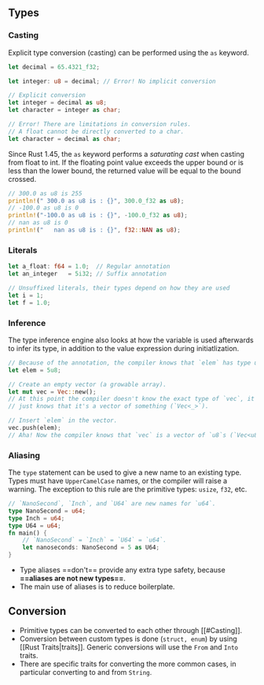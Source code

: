 ## Types
### Casting
Explicit type conversion (casting) can be performed using the `as` keyword.
```rust
let decimal = 65.4321_f32;

let integer: u8 = decimal; // Error! No implicit conversion

// Explicit conversion
let integer = decimal as u8;
let character = integer as char;

// Error! There are limitations in conversion rules.
// A float cannot be directly converted to a char.
let character = decimal as char;
```
Since Rust 1.45, the `as` keyword performs a *saturating cast* when casting from float to int. If the floating point value exceeds the upper bound or is less than the lower bound, the returned value will be equal to the bound crossed.
```rust
// 300.0 as u8 is 255
println!(" 300.0 as u8 is : {}", 300.0_f32 as u8);
// -100.0 as u8 is 0
println!("-100.0 as u8 is : {}", -100.0_f32 as u8);
// nan as u8 is 0
println!("   nan as u8 is : {}", f32::NAN as u8);
```
### Literals
```rust
let a_float: f64 = 1.0;  // Regular annotation
let an_integer   = 5i32; // Suffix annotation

// Unsuffixed literals, their types depend on how they are used
let i = 1;
let f = 1.0;
```
### Inference
The type inference engine also looks at how the variable is used afterwards to infer its type, in addition to the value expression during initiatlization.
```rust
// Because of the annotation, the compiler knows that `elem` has type u8.
let elem = 5u8;

// Create an empty vector (a growable array).
let mut vec = Vec::new();
// At this point the compiler doesn't know the exact type of `vec`, it
// just knows that it's a vector of something (`Vec<_>`).

// Insert `elem` in the vector.
vec.push(elem);
// Aha! Now the compiler knows that `vec` is a vector of `u8`s (`Vec<u8>`)
```
### Aliasing
The `type` statement can be used to give a new name to an existing type. Types must have `UpperCamelCase` names, or the compiler will raise a warning. The exception to this rule are the primitive types: `usize`, `f32`, etc.
```rust
// `NanoSecond`, `Inch`, and `U64` are new names for `u64`.
type NanoSecond = u64;
type Inch = u64;
type U64 = u64;
fn main() {
    // `NanoSecond` = `Inch` = `U64` = `u64`.
    let nanoseconds: NanoSecond = 5 as U64;
}
```
- Type aliases ==don't== provide any extra type safety, because **==aliases are not new types==**.
- The main use of aliases is to reduce boilerplate.

## Conversion
- Primitive types can be converted to each other through [[#Casting]].
- Conversion between custom types is done (`struct, enum`) by using [[Rust Traits|traits]]. Generic conversions will use the `From` and `Into` traits.  
- There are specific traits for converting the more common cases, in particular converting to and from `String`.